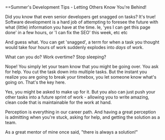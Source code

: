 ==Summer's Development Tips - Letting Others Know You're Behind!

Did you know that even senior developers get snagged on tasks? It's true! Software development is a hard job of attempting to foresee the future with what (little) information you have at the time. Ie, 'yes I can get this page done' in a few hours, or 'I can fix the SEO' this week, etc etc

And guess what. You can get 'snagged', a term for when a task you thought would take four hours of work suddenly explodes into _days_ of work.

What can you do? Work overtime? Stop sleeping?

Nope! You simply let your team know that you might be going over. You ask for help. You cut the task down into multiple tasks. But the instant you realize you are going to break your timebox, you let someone know what's going on. That's the key here.

Yes, you might be asked to make up for it. But you also can just push your other tasks into a future sprint of work - allowing you to write amazing, clean code that is maintainable for the work at hand.

Perception is everything in our career path. And having a great perception is admitting when you're stuck, asking for help, and getting the solution as a team.

As a great mentor of mine once said, "there is always a solution!"
